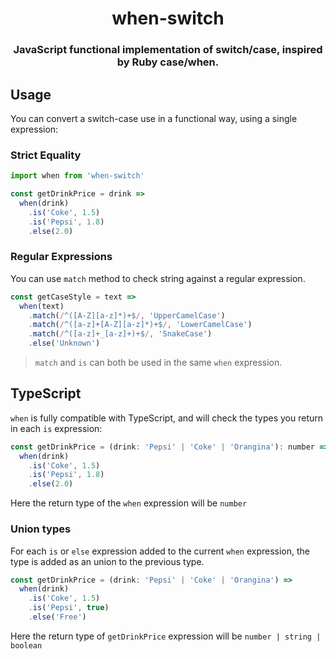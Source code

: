 <h1 align="center">when-switch</h1>

<h3 align="center">
  JavaScript functional implementation of switch/case, inspired by Ruby case/when.
</h3>

## Usage

You can convert a switch-case use in a functional way, using a single expression:

### Strict Equality

```js
import when from 'when-switch'

const getDrinkPrice = drink =>
  when(drink)
    .is('Coke', 1.5)
    .is('Pepsi', 1.8)
    .else(2.0)
```

### Regular Expressions

You can use `match` method to check string against a regular expression.

```js
const getCaseStyle = text =>
  when(text)
    .match(/^([A-Z][a-z]*)+$/, 'UpperCamelCase')
    .match(/^([a-z]+[A-Z][a-z]*)+$/, 'LowerCamelCase')
    .match(/^([a-z]+_[a-z]+)+$/, 'SnakeCase')
    .else('Unknown')
```

> `match` and `is` can both be used in the same `when` expression.

## TypeScript

`when` is fully compatible with TypeScript, and will check the types you return in each `is` expression:

```js
const getDrinkPrice = (drink: 'Pepsi' | 'Coke' | 'Orangina'): number =>
  when(drink)
    .is('Coke', 1.5)
    .is('Pepsi', 1.8)
    .else(2.0)
```

Here the return type of the `when` expression will be `number`

### Union types

For each `is` or `else` expression added to the current `when` expression, the type is added as an union to the previous type.

```js
const getDrinkPrice = (drink: 'Pepsi' | 'Coke' | 'Orangina') =>
  when(drink)
    .is('Coke', 1.5)
    .is('Pepsi', true)
    .else('Free')
```

Here the return type of `getDrinkPrice` expression will be `number | string | boolean`
